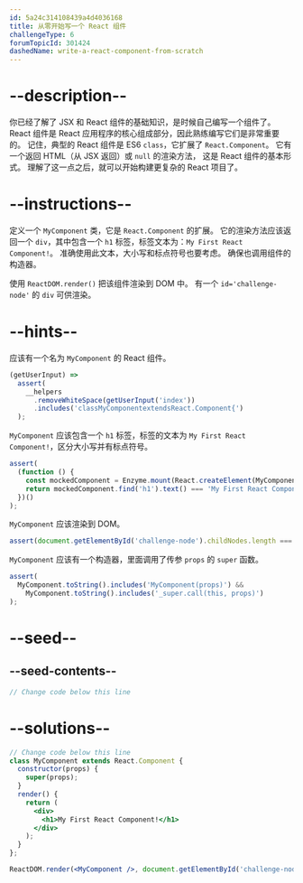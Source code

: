 ```yaml
---
id: 5a24c314108439a4d4036168
title: 从零开始写一个 React 组件
challengeType: 6
forumTopicId: 301424
dashedName: write-a-react-component-from-scratch
---
```


# --description--

你已经了解了 JSX 和 React 组件的基础知识，是时候自己编写一个组件了。 React 组件是 React 应用程序的核心组成部分，因此熟练编写它们是非常重要的。 记住，典型的 React 组件是 ES6 `class`，它扩展了 `React.Component`。 它有一个返回 HTML（从 JSX 返回）或 `null` 的渲染方法， 这是 React 组件的基本形式。 理解了这一点之后，就可以开始构建更复杂的 React 项目了。

# --instructions--

定义一个 `MyComponent` 类，它是 `React.Component` 的扩展。 它的渲染方法应该返回一个 `div`，其中包含一个 `h1` 标签，标签文本为：`My First React Component!`。 准确使用此文本，大小写和标点符号也要考虑。 确保也调用组件的构造器。

使用 `ReactDOM.render()` 把该组件渲染到 DOM 中。 有一个 `id='challenge-node'` 的 `div` 可供渲染。

# --hints--

应该有一个名为 `MyComponent` 的 React 组件。

```js
(getUserInput) =>
  assert(
    __helpers
      .removeWhiteSpace(getUserInput('index'))
      .includes('classMyComponentextendsReact.Component{')
  );
```

`MyComponent` 应该包含一个 `h1` 标签，标签的文本为 `My First React Component!`，区分大小写并有标点符号。

```js
assert(
  (function () {
    const mockedComponent = Enzyme.mount(React.createElement(MyComponent));
    return mockedComponent.find('h1').text() === 'My First React Component!';
  })()
);
```

`MyComponent` 应该渲染到 DOM。

```js
assert(document.getElementById('challenge-node').childNodes.length === 1);
```

`MyComponent` 应该有一个构造器，里面调用了传参 `props` 的 `super` 函数。

```js
assert(
  MyComponent.toString().includes('MyComponent(props)') &&
    MyComponent.toString().includes('_super.call(this, props)')
);
```

# --seed--

## --seed-contents--

```jsx
// Change code below this line
```

# --solutions--

```jsx
// Change code below this line
class MyComponent extends React.Component {
  constructor(props) {
    super(props);
  }
  render() {
    return (
      <div>
        <h1>My First React Component!</h1>
      </div>
    );
  }
};

ReactDOM.render(<MyComponent />, document.getElementById('challenge-node'));
```
